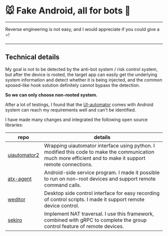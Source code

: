 # 🐭 Fake Android, all for bots 🤖

------

Reverse engineering is not easy, and I would appreciate if you could give a ⭐!

------

## Technical details

My goal is not to be detected by the anti-bot system / risk control system, but after the device is rooted, the target app can easily get the underlying system information and detect whether it is being injected, and the common xposed-like hook solution definitely cannot bypass the detection.

**So we can only choose non-rooted system.** 

After a lot of testings, I found that the [UI-automator](https://developer.android.com/training/testing/ui-automator) comes with Android system can reach my requirements well and can't be identified.

I have made many changes and integrated the following open source libraries:

|repo|details|
|----|----|
|[uiautomator2](https://github.com/openatx/uiautomator2)|Wrapping uiautomator interface using python. I modified this code to make the communication much more efficient and to make it support remote connections.|
|[atx-agent](https://github.com/openatx/atx-agent)|Android-side service program. I made it possible to run on non-root devices and support remote command calls.|
|[weditor](https://github.com/alibaba/web-editor)|Desktop side control interface for easy recording of control scripts. I made it support remote device control.|
|[sekiro](https://github.com/virjar/sekiro)|Implement NAT traversal. I use this framework, combined with gRPC to complete the group control feature of remote devices.|

